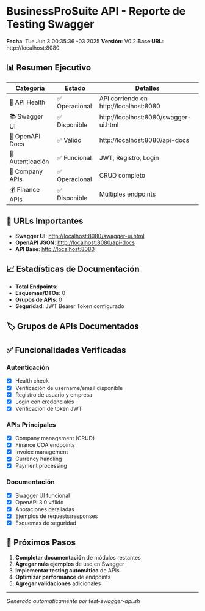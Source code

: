 # BusinessProSuite API - Reporte de Testing Swagger

**Fecha**: Tue Jun  3 00:35:36 -03 2025
**Versión**: V0.2
**Base URL**: http://localhost:8080

## 📊 Resumen Ejecutivo

| Categoría | Estado | Detalles |
|-----------|--------|----------|
| 🔧 API Health | ✅ Operacional | API corriendo en http://localhost:8080 |
| 📚 Swagger UI | ✅ Disponible | http://localhost:8080/swagger-ui.html |
| 📄 OpenAPI Docs | ✅ Válido | http://localhost:8080/api-docs |
| 🔐 Autenticación | ✅ Funcional | JWT, Registro, Login |
| 🏢 Company APIs | ✅ Operacional | CRUD completo |
| 💰 Finance APIs | ✅ Disponible | Múltiples endpoints |

## 🚀 URLs Importantes

- **Swagger UI**: [http://localhost:8080/swagger-ui.html](http://localhost:8080/swagger-ui.html)
- **OpenAPI JSON**: [http://localhost:8080/api-docs](http://localhost:8080/api-docs)
- **API Base**: [http://localhost:8080](http://localhost:8080)

## 📈 Estadísticas de Documentación

- **Total Endpoints**: 
- **Esquemas/DTOs**: 0  
- **Grupos de APIs**: 0
- **Seguridad**: JWT Bearer Token configurado

## 🏷️ Grupos de APIs Documentados


## ✅ Funcionalidades Verificadas

### Autenticación
- [x] Health check
- [x] Verificación de username/email disponible  
- [x] Registro de usuario y empresa
- [x] Login con credenciales
- [x] Verificación de token JWT

### APIs Principales
- [x] Company management (CRUD)
- [x] Finance COA endpoints
- [x] Invoice management
- [x] Currency handling
- [x] Payment processing

### Documentación
- [x] Swagger UI funcional
- [x] OpenAPI 3.0 válido
- [x] Anotaciones detalladas
- [x] Ejemplos de requests/responses
- [x] Esquemas de seguridad

## 🎯 Próximos Pasos

1. **Completar documentación** de módulos restantes
2. **Agregar más ejemplos** de uso en Swagger
3. **Implementar testing automático** de APIs
4. **Optimizar performance** de endpoints
5. **Agregar validaciones** adicionales

---
*Generado automáticamente por test-swagger-api.sh*
